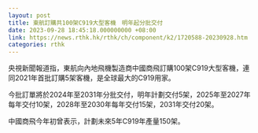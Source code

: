 ```yaml
---
layout: post
title: 東航訂購共100架C919大型客機　明年起分批交付
date: 2023-09-28 18:45:18.000000000 +08:00
link: https://news.rthk.hk/rthk/ch/component/k2/1720588-20230928.htm
categories: rthk
---
```


央視新聞報道指，東航向內地飛機製造商中國商飛訂購100架C919大型客機，連同2021年首批訂購5架客機，是全球最大的C919用家。

今批訂單將於2024年至2031年分批交付，明年計劃交付5架，2025年至2027年每年交付10架，2028年至2030年每年交付15架，2031年交付20架。

中國商飛今年初曾表示，計劃未來5年C919年產量150架。

